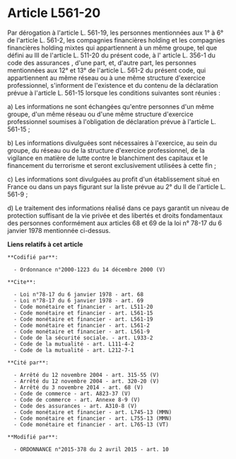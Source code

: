 # Article L561-20

Par dérogation à l'article L. 561-19, les personnes mentionnées aux 1° à 6° de l'article L. 561-2, les compagnies financières
holding et les compagnies financières holding mixtes qui appartiennent à un même groupe, tel que défini au III de l'article
L. 511-20 du présent code, à l' article L. 356-1 du code des assurances , d'une part, et, d'autre part, les personnes
mentionnées aux 12° et 13° de l'article L. 561-2 du présent code, qui appartiennent au même réseau ou à une même structure
d'exercice professionnel, s'informent de l'existence et du contenu de la déclaration prévue à l'article L. 561-15 lorsque les
conditions suivantes sont réunies : 

a) Les informations ne sont échangées qu'entre personnes d'un même groupe, d'un même réseau ou d'une même structure
d'exercice professionnel soumises à l'obligation de déclaration prévue à l'article L. 561-15 ; 

b) Les informations divulguées sont nécessaires à l'exercice, au sein du groupe, du réseau ou de la structure d'exercice
professionnel, de la vigilance en matière de lutte contre le blanchiment des capitaux et le financement du terrorisme et
seront exclusivement utilisées à cette fin ; 

c) Les informations sont divulguées au profit d'un établissement situé en France ou dans un pays figurant sur la liste prévue
au 2° du II de l'article L. 561-9 ; 

d) Le traitement des informations réalisé dans ce pays garantit un niveau de protection suffisant de la vie privée et des
libertés et droits fondamentaux des personnes conformément aux articles 68 et 69 de la loi n° 78-17 du 6 janvier 1978
mentionnée ci-dessus.

**Liens relatifs à cet article**

	**Codifié par**:

	  - Ordonnance n°2000-1223 du 14 décembre 2000 (V)

	**Cite**:

	  - Loi n°78-17 du 6 janvier 1978 - art. 68
	  - Loi n°78-17 du 6 janvier 1978 - art. 69
	  - Code monétaire et financier - art. L511-20
	  - Code monétaire et financier - art. L561-15
	  - Code monétaire et financier - art. L561-19
	  - Code monétaire et financier - art. L561-2
	  - Code monétaire et financier - art. L561-9
	  - Code de la sécurité sociale. - art. L933-2
	  - Code de la mutualité - art. L111-4-2
	  - Code de la mutualité - art. L212-7-1

	**Cité par**:

	  - Arrêté du 12 novembre 2004 - art. 315-55 (V)
	  - Arrêté du 12 novembre 2004 - art. 320-20 (V)
	  - Arrêté du 3 novembre 2014 - art. 68 (V)
	  - Code de commerce - art. A823-37 (V)
	  - Code de commerce - art. Annexe 8-9 (V)
	  - Code des assurances - art. A310-8 (V)
	  - Code monétaire et financier - art. L745-13 (MMN)
	  - Code monétaire et financier - art. L755-13 (MMN)
	  - Code monétaire et financier - art. L765-13 (VT)

	**Modifié par**:

	  - ORDONNANCE n°2015-378 du 2 avril 2015 - art. 10
